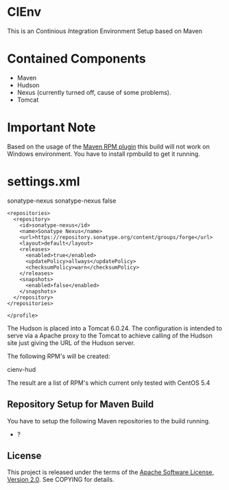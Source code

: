 CIEnv
=====

This is an *C*ontinious *I*ntegration Environment Setup based on Maven

Contained Components
====================

* Maven
* Hudson
* Nexus (currently turned off, cause of some problems).
* Tomcat

Important Note
==============
Based on the usage of the [Maven RPM plugin](http://mojo.codehaus.org/rpm-maven-plugin/) this build will not 
work on Windows environment. You have to install rpmbuild to get it running.

settings.xml
============
<settings
  xmlns="http://maven.apache.org/POM/4.0.0"
  xmlns:xsi="http://www.w3.org/2001/XMLSchema-instance"
  xsi:schemaLocation="http://maven.apache.org/POM/4.0.0 http://maven.apache.org/xsd/settings-1.0.0.xsd">

  <activeProfiles>
    <activeProfile>sonatype-nexus</activeProfile>
  </activeProfiles>

  <profiles>
    <profile>
      <id>sonatype-nexus</id>
      <activation>
        <activeByDefault>false</activeByDefault>
      </activation>

    <repositories>
      <repository>
        <id>sonatype-nexus</id>
        <name>Sonatype Nexus</name>
        <url>https://repository.sonatype.org/content/groups/forge</url>
        <layout>default</layout>
        <releases>
          <enabled>true</enabled>
          <updatePolicy>allways</updatePolicy>
          <checksumPolicy>warn</checksumPolicy>
        </releases>
        <snapshots>
          <enabled>false</enabled>
        </snapshots>
      </repository>
    </repositories>

    </profile>
  </profiles>
</settings>


The Hudson is placed into a Tomcat 6.0.24. The configuration is intended to
serve via a Apache proxy to the Tomcat to achieve calling of the Hudson site
just giving the URL of the Hudson server.


The following RPM's will be created:

cienv-hud 

The result are a list of RPM's which current only tested with CentOS 5.4

## Repository Setup for Maven Build

You have to setup the following Maven repositories to the build running.
* ?

## License
This project is released under the terms of the [Apache Software License, Version 2.0](http://www.apache.org/licenses/LICENSE-2.0.html).
See COPYING for details.
